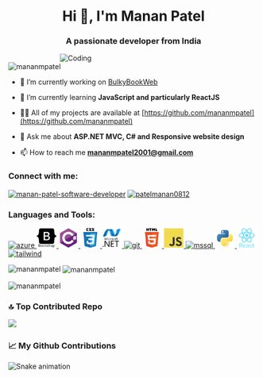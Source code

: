 <!--
**mananmpatel/mananmpatel** is a ✨ _special_ ✨ repository because its `README.md` (this file) appears on your GitHub profile.

Here are some ideas to get you started:

- 🔭 I’m currently working on ...
- 🌱 I’m currently learning ...
- 👯 I’m looking to collaborate on ...
- 🤔 I’m looking for help with ...
- 💬 Ask me about ...
- 📫 How to reach me: ...
- 😄 Pronouns: ...
- ⚡ Fun fact: ...
-->
<h1 align="center">Hi 👋, I'm Manan Patel</h1>
<h3 align="center">A passionate developer from India</h3>
<img align="right" alt="Coding" Width="400" src="https://raw.githubcontent.com/devSouvik/master/gif3.gif">

<p align="left"> <img src="https://komarev.com/ghpvc/?username=mananmpatel&label=Profile%20views&color=0e75b6&style=flat" alt="mananmpatel" /> </p>

- 🔭 I’m currently working on [BulkyBookWeb](https://github.com/mananmpatel/Bulky-Book)

- 🌱 I’m currently learning **JavaScript and particularly ReactJS**

- 👨‍💻 All of my projects are available at [https://github.com/mananmpatel](https://github.com/mananmpatel)

- 💬 Ask me about **ASP.NET MVC, C# and Responsive website design**

- 📫 How to reach me **mananmpatel2001@gmail.com**

<h3 align="left">Connect with me:</h3>
<p align="left">
<a href="https://linkedin.com/in/manan-patel-software-developer" target="blank"><img align="center" src="https://raw.githubusercontent.com/rahuldkjain/github-profile-readme-generator/master/src/images/icons/Social/linked-in-alt.svg" alt="manan-patel-software-developer" height="30" width="40" /></a>
<a href="https://instagram.com/patelmanan0812" target="blank"><img align="center" src="https://raw.githubusercontent.com/rahuldkjain/github-profile-readme-generator/master/src/images/icons/Social/instagram.svg" alt="patelmanan0812" height="30" width="40" /></a>
</p>

<h3 align="left">Languages and Tools:</h3>
<p align="left"> <a href="https://azure.microsoft.com/en-in/" target="_blank" rel="noreferrer"> <img src="https://www.vectorlogo.zone/logos/microsoft_azure/microsoft_azure-icon.svg" alt="azure" width="40" height="40"/> </a> <a href="https://getbootstrap.com" target="_blank" rel="noreferrer"> <img src="https://raw.githubusercontent.com/devicons/devicon/master/icons/bootstrap/bootstrap-plain-wordmark.svg" alt="bootstrap" width="40" height="40"/> </a> <a href="https://www.w3schools.com/cs/" target="_blank" rel="noreferrer"> <img src="https://raw.githubusercontent.com/devicons/devicon/master/icons/csharp/csharp-original.svg" alt="csharp" width="40" height="40"/> </a> <a href="https://www.w3schools.com/css/" target="_blank" rel="noreferrer"> <img src="https://raw.githubusercontent.com/devicons/devicon/master/icons/css3/css3-original-wordmark.svg" alt="css3" width="40" height="40"/> </a> <a href="https://dotnet.microsoft.com/" target="_blank" rel="noreferrer"> <img src="https://raw.githubusercontent.com/devicons/devicon/master/icons/dot-net/dot-net-original-wordmark.svg" alt="dotnet" width="40" height="40"/> </a> <a href="https://git-scm.com/" target="_blank" rel="noreferrer"> <img src="https://www.vectorlogo.zone/logos/git-scm/git-scm-icon.svg" alt="git" width="40" height="40"/> </a> <a href="https://www.w3.org/html/" target="_blank" rel="noreferrer"> <img src="https://raw.githubusercontent.com/devicons/devicon/master/icons/html5/html5-original-wordmark.svg" alt="html5" width="40" height="40"/> </a> <a href="https://developer.mozilla.org/en-US/docs/Web/JavaScript" target="_blank" rel="noreferrer"> <img src="https://raw.githubusercontent.com/devicons/devicon/master/icons/javascript/javascript-original.svg" alt="javascript" width="40" height="40"/> </a> <a href="https://www.microsoft.com/en-us/sql-server" target="_blank" rel="noreferrer"> <img src="https://www.svgrepo.com/show/303229/microsoft-sql-server-logo.svg" alt="mssql" width="40" height="40"/> </a> <a href="https://www.python.org" target="_blank" rel="noreferrer"> <img src="https://raw.githubusercontent.com/devicons/devicon/master/icons/python/python-original.svg" alt="python" width="40" height="40"/> </a> <a href="https://reactjs.org/" target="_blank" rel="noreferrer"> <img src="https://raw.githubusercontent.com/devicons/devicon/master/icons/react/react-original-wordmark.svg" alt="react" width="40" height="40"/> </a> <a href="https://tailwindcss.com/" target="_blank" rel="noreferrer"> <img src="https://www.vectorlogo.zone/logos/tailwindcss/tailwindcss-icon.svg" alt="tailwind" width="40" height="40"/> </a> </p>

<p><img align="left" src="https://github-readme-stats.vercel.app/api/top-langs?username=mananmpatel&show_icons=true&locale=en&layout=compact" alt="mananmpatel" /></p>

<p>&nbsp;<img align="center" src="https://github-readme-stats.vercel.app/api?username=mananmpatel&show_icons=true&locale=en" alt="mananmpatel" /></p>

<p><img align="center" src="https://github-readme-streak-stats.herokuapp.com/?user=mananmpatel&" alt="mananmpatel" /></p>

### 🔝 Top Contributed Repo
![](https://github-contributor-stats.vercel.app/api?username=mananmpatel&limit=5&theme=flat&combine_all_yearly_contributions=true)

### 📈 My Github Contributions
![Snake animation](https://github.com/mananmpatel/mananmpatel/blob/output/github-contribution-grid-snake.svg)
